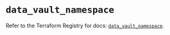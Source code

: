 # `data_vault_namespace`

Refer to the Terraform Registry for docs: [`data_vault_namespace`](https://registry.terraform.io/providers/hashicorp/vault/5.1.0/docs/data-sources/namespace).
